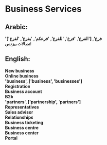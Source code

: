 # **Business Services**

## **Arabic**:
**'فرع', ['الفرع', 'فرع', 'للفرع', 'فرعكم', 'بفرع', 'لفرع']**  
**اتصالات بيزنس**  


## **English**:

**New business**  
**Online business**  
**'business', ['business', 'businesses']**  
**Registration**  
**Business account**  
**B2b**  
**'partners', ['partnership', 'partners']**  
**Representatives**  
**Sales advisor**  
**Relationships**  
**Business ticketing**  
**Business centre**  
**Business center**  
**Portal**  
